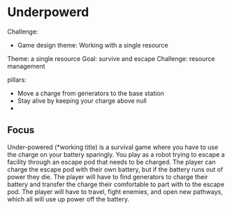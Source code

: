 # Underpowerd

Challenge:
- Game design theme: Working with a single resource

Theme: a single resource
Goal: survive and escape
Challenge: resource management

pillars:
- Move a charge from generators to the base station
- Stay alive by keeping your charge above null
- 

## Focus

Under-powered (*working title) is a survival game where you have to use the charge on your battery sparingly. You play as a robot trying to escape a facility through an escape pod that needs to be charged. The player can charge the escape pod with their own battery, but if the battery runs out of power they die. The player will have to find generators to charge their battery and transfer the charge their comfortable to part with to the escape pod. The player will have to travel, fight enemies, and open new pathways, which all will use up power off the battery.  